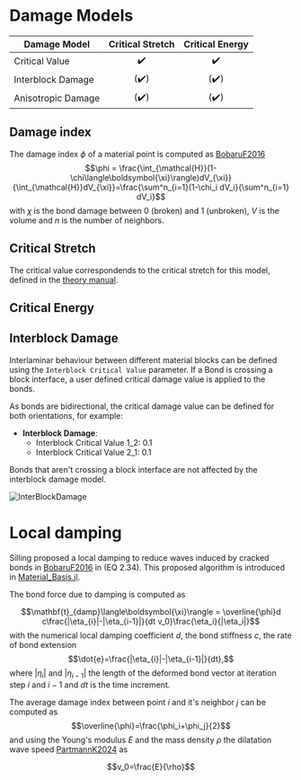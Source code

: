 # Damage Models

| Damage Model           | Critical Stretch | Critical Energy |
|------------------------|:----------------:|:---------------:|
| Critical Value         | ✔️| ✔️|
| Interblock Damage      | (✔️)| (✔️)|
| Anisotropic Damage     | (✔️)| (✔️)|

## Damage index
The damage index $\phi$ of a material point is computed as [BobaruF2016](@cite)
$$\phi = \frac{\int_{\mathcal{H}}(1-\chi\langle\boldsymbol{\xi}\rangle)dV_{\xi}}{\int_{\mathcal{H}}dV_{\xi}}=\frac{\sum^n_{i=1}(1-\chi_i dV_i}{\sum^n_{i=1} dV_i}$$
with $\chi$ is the bond damage between 0 (broken) and 1 (unbroken), $V$ is the volume and $n$ is the number of neighbors.

## Critical Stretch
The critical value correspondends to the critical stretch for this model, defined in the [theory manual](@ref "Damage Models Theory").

## Critical Energy

## Interblock Damage

Interlaminar behaviour between different material blocks can be defined using the `Interblock Critical Value` parameter.
If a Bond is crossing a block interface, a user defined critical damage value is applied to the bonds.

As bonds are bidirectional, the critical damage value can be defined for both orientations, for example:

- **Interblock Damage**:
    - Interblock Critical Value 1_2: 0.1
    - Interblock Critical Value 2_1: 0.1

Bonds that aren't crossing a block interface are not affected by the interblock damage model.

![InterBlockDamage](../../assets/InterBlockDamage.svg)


# Local damping

Silling proposed a local damping to reduce waves induced by cracked bonds in [BobaruF2016](@cite) in (EQ 2.34). This proposed algorithm is introduced in [Material_Basis.jl](https://github.com/PeriHub/PeriLab.jl/blob/main/src/Models/Material/Material_Basis.jl).

The bond force due to damping is computed as

$$\mathbf{t}_{damp}\langle\boldsymbol{\xi}\rangle = \overline{\phi}d c\frac{|\eta_{i}|-|\eta_{i-1}|}{dt v_0}\frac{\eta_i}{|\eta_i|}$$
with the numerical local damping coefficient $d$, the bond stiffness $c$, the rate of bond extension
$$\dot{e}=\frac{|\eta_{i}|-|\eta_{i-1}|}{dt},$$
where $|\eta_{i}|$ and $|\eta_{i-1}|$ the length of the deformed bond vector at iteration step $i$ and $i-1$ and $dt$ is the time increment.

The average damage index between point $i$ and it's neighbor $j$ can be computed as
$$\overline{\phi}=\frac{\phi_i+\phi_j}{2}$$
and using the Young's modulus $E$ and the mass density $\rho$ the dilatation wave speed [PartmannK2024](@cite) as

$$v_0=\frac{E}{\rho}$$

